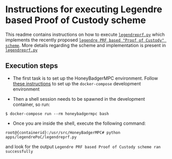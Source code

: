 Instructions for executing Legendre based Proof of Custody scheme
==
This readme contains instructions on how to execute [`legendreprf.py`](./legendreprf.py) which implements the recently proposed [`legendre PRF based "Proof of Custody" scheme`](https://ethresear.ch/t/using-the-legendre-symbol-as-a-prf-for-the-proof-of-custody/5169). More details regarding the scheme and implementation is present in [`legendreprf.py`](./legendreprf.py)


Execution steps
--
- The first task is to set up the HoneyBadgerMPC environment. Follow [these instructions](../../docs/development/getting-started.rst#managing-your-development-environment-with-docker-compose) to set up the `docker-compose` development environment

- Then a shell session needs to be spawned in the development container, so run:
```
$ docker-compose run --rm honeybadgermpc bash
```

- Once you are inside the shell, execute the following command:
```
root@{containerid}:/usr/src/HoneyBadgerMPC# python apps/legendrePoC/legendreprf.py
```
and look for the output `Legendre PRF based Proof of Custody scheme ran successfully`